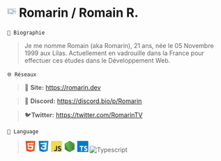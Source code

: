 # <img src="https://images.emojiterra.com/twitter/v13.0/512px/1f1eb-1f1f7.png" width="20" height="20"/> **Romarin / Romain R.**
`📖 Biographie`
> Je me nomme Romain (aka Romarin), 21 ans, née le 05 Novembre 1999 aux Lilas. Actuellement en vadrouille dans la France pour effectuer ces études dans le Développement Web.

`🌐 Réseaux`
> 🔗 **Site:** https://romarin.dev

> 📲 **Discord:** https://discord.bio/p/Romarin

> 🐦**Twitter:** https://twitter.com/RomarinTV

`🧠 Language`
> <img alt="HTML5" width="26px" src="https://raw.githubusercontent.com/devicons/devicon/2809b567852a4648062a2d3e7c1c531367458c0b/icons/html5/html5-original.svg" />
> <img alt="CSS3" width="26px" src="https://raw.githubusercontent.com/devicons/devicon/2809b567852a4648062a2d3e7c1c531367458c0b/icons/css3/css3-original.svg" />
> <img alt="JavaScript" width="26px" src="https://raw.githubusercontent.com/devicons/devicon/2809b567852a4648062a2d3e7c1c531367458c0b/icons/javascript/javascript-original.svg" />
> <img alt="Node.js" width="26px" src="https://raw.githubusercontent.com/devicons/devicon/2809b567852a4648062a2d3e7c1c531367458c0b/icons/nodejs/nodejs-original.svg" />
> <img alt="Typescript" width="26px" src="https://raw.githubusercontent.com/devicons/devicon/2809b567852a4648062a2d3e7c1c531367458c0b/icons/typescript/typescript-plain.svg" />
> <img alt="Typescript" width="26px" src="https://upload.wikimedia.org/wikipedia/commons/thumb/a/a7/React-icon.svg/1200px-React-icon.svg.png" />
#
